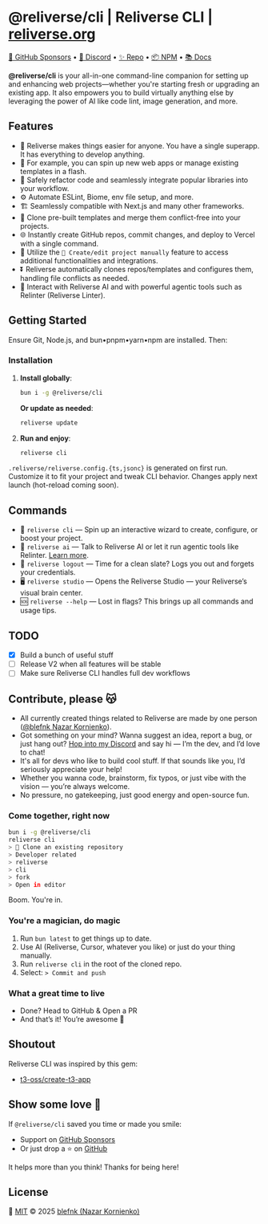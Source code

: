 # @reliverse/cli | Reliverse CLI | [reliverse.org](https://reliverse.org)

[💖 GitHub Sponsors](https://github.com/sponsors/blefnk) • [💬 Discord](https://discord.gg/Pb8uKbwpsJ) • [✨ Repo](https://github.com/reliverse/cli) • [📦 NPM](https://npmjs.com/@reliverse/cli) • [📚 Docs](https://blefnk.reliverse.org/blog/my-products/reliverse-cli)

**@reliverse/cli** is your all-in-one command-line companion for setting up and enhancing web projects—whether you're starting fresh or upgrading an existing app. It also empowers you to build virtually anything else by leveraging the power of AI like code lint, image generation, and more.

## Features

- 🦾 Reliverse makes things easier for anyone. You have a single superapp. It has everything to develop anything.
- 🚀 For example, you can spin up new web apps or manage existing templates in a flash.
- 🔧 Safely refactor code and seamlessly integrate popular libraries into your workflow.
- ⚙️ Automate ESLint, Biome, env file setup, and more.
- 🏗️ Seamlessly compatible with Next.js and many other frameworks.
- 📝 Clone pre-built templates and merge them conflict-free into your projects.
- 🌐 Instantly create GitHub repos, commit changes, and deploy to Vercel with a single command.
- 🔌 Utilize the `🔬 Create/edit project manually` feature to access additional functionalities and integrations.
- ⏬ Reliverse automatically clones repos/templates and configures them, handling file conflicts as needed.
- 🤖 Interact with Reliverse AI and with powerful agentic tools such as Relinter (Reliverse Linter).

## Getting Started

Ensure Git, Node.js, and bun•pnpm•yarn•npm are installed. Then:

### Installation

1. **Install globally**:

   ```sh
   bun i -g @reliverse/cli
   ```

   **Or update as needed**:

   ```sh
   reliverse update
   ```

2. **Run and enjoy**:

   ```sh
   reliverse cli
   ```

  `.reliverse/reliverse.config.{ts,jsonc}` is generated on first run.
  Customize it to fit your project and tweak CLI behavior.
  Changes apply next launch (hot-reload coming soon).

## Commands

- 🧙 `reliverse cli` — Spin up an interactive wizard to create, configure, or boost your project.
- 🤖 `reliverse ai` — Talk to Reliverse AI or let it run agentic tools like Relinter. [Learn more](./src/arg/ai/readme.md).
- 🧼 `reliverse logout` — Time for a clean slate? Logs you out and forgets your credentials.
- 🖥️ `reliverse studio` — Opens the Reliverse Studio — your Reliverse’s visual brain center.
- 🆘 `reliverse --help` — Lost in flags? This brings up all commands and usage tips.

## TODO

- [x] Build a bunch of useful stuff
- [ ] Release V2 when all features will be stable
- [ ] Make sure Reliverse CLI handles full dev workflows

## Contribute, please 😽

- All currently created things related to Reliverse are made by one person ([@blefnk Nazar Kornienko](https://github.com/blefnk)).
- Got something on your mind? Wanna suggest an idea, report a bug, or just hang out? [Hop into my Discord](https://discord.gg/Pb8uKbwpsJ) and say hi — I’m the dev, and I’d love to chat!
- It's all for devs who like to build cool stuff. If that sounds like you, I’d seriously appreciate your help!
- Whether you wanna code, brainstorm, fix typos, or just vibe with the vision — you’re always welcome.  
- No pressure, no gatekeeping, just good energy and open-source fun.

### Come together, right now

```bash
bun i -g @reliverse/cli
reliverse cli
> 🧱 Clone an existing repository  
> Developer related  
> reliverse  
> cli  
> fork
> Open in editor
```

Boom. You're in.

### You're a magician, do magic

1. Run `bun latest` to get things up to date.
2. Use AI (Reliverse, Cursor, whatever you like) or just do your thing manually.
3. Run `reliverse cli` in the root of the cloned repo.
4. Select: `> Commit and push`

### What a great time to live

- Done? Head to GitHub & Open a PR
- And that’s it! You’re awesome 🤗

## Shoutout

Reliverse CLI was inspired by this gem:  

- [t3-oss/create-t3-app](https://github.com/t3-oss/create-t3-app#readme)

## Show some love 🫶

If `@reliverse/cli` saved you time or made you smile:

- Support on [GitHub Sponsors](https://github.com/sponsors/blefnk)
- Or just drop a ⭐️ on [GitHub](https://github.com/reliverse/cli)

It helps more than you think! Thanks for being here!

## License

💖 [MIT](./LICENSE) © 2025 [blefnk (Nazar Kornienko)](https://github.com/blefnk)
